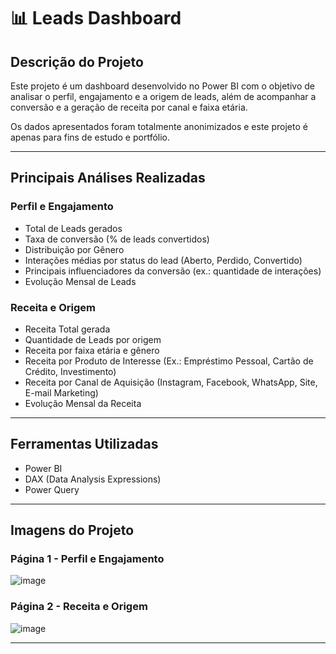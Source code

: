 # 📊 Leads Dashboard

## Descrição do Projeto

Este projeto é um dashboard desenvolvido no Power BI com o objetivo de analisar o perfil, engajamento e a origem de leads, além de acompanhar a conversão e a geração de receita por canal e faixa etária.

Os dados apresentados foram totalmente anonimizados e este projeto é apenas para fins de estudo e portfólio.

---

## Principais Análises Realizadas

### Perfil e Engajamento
- Total de Leads gerados
- Taxa de conversão (% de leads convertidos)
- Distribuição por Gênero
- Interações médias por status do lead (Aberto, Perdido, Convertido)
- Principais influenciadores da conversão (ex.: quantidade de interações)
- Evolução Mensal de Leads

### Receita e Origem
- Receita Total gerada
- Quantidade de Leads por origem
- Receita por faixa etária e gênero
- Receita por Produto de Interesse (Ex.: Empréstimo Pessoal, Cartão de Crédito, Investimento)
- Receita por Canal de Aquisição (Instagram, Facebook, WhatsApp, Site, E-mail Marketing)
- Evolução Mensal da Receita

---

## Ferramentas Utilizadas

- Power BI
- DAX (Data Analysis Expressions)
- Power Query

---

## Imagens do Projeto

### Página 1 - Perfil e Engajamento
![image](https://github.com/user-attachments/assets/ba533cf9-c4a1-44f1-b3fb-b53fe89774bf)

### Página 2 - Receita e Origem
![image](https://github.com/user-attachments/assets/5ec2b9d3-1fb4-4c31-9d0b-27524f43201d)

---


